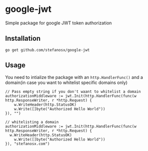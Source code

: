 # google-jwt
Simple package for google JWT token authorization

## Installation

```golang
go get github.com/stefanosx/google-jwt
```

## Usage

You need to intialize the package with an `http.HandlerFunc()` and a domain(in case you want to whitelist specific domains only)
```golang
// Pass empty string if you don't waant to whitelist a domain
authorizationMiddleware := jwt.Init(http.HandlerFunc(func(w http.ResponseWriter, r *http.Request) {
	w.WriteHeader(http.StatusOK)
	w.Write([]byte("Authorized Hello World"))
}), "")

// whitelisting a domain
authorizationMiddleware := jwt.Init(http.HandlerFunc(func(w http.ResponseWriter, r *http.Request) {
  w.WriteHeader(http.StatusOK)
	w.Write([]byte("Authorized Hello World"))
}), "stefanosx.com")

```
